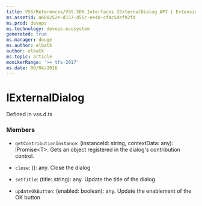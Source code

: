 ```yaml
---
title: VSS/References/VSS.SDK.Interfaces IExternalDialog API | Extensions for Visual Studio Team Services
ms.assetid: a688252e-d157-d55c-ee40-cf4c5def92fd
ms.prod: devops
ms.technology: devops-ecosystem
generated: true
ms.manager: douge
ms.author: elbatk
author: elbatk
ms.topic: article
monikerRange: '>= tfs-2017'
ms.date: 08/04/2016
---
```


# IExternalDialog

Defined in vss.d.ts



### Members

* `getContributionInstance`: (instanceId: string, contextData: any): IPromise&lt;T&gt;. Gets an object registered in the dialog&#x27;s contribution control.

* `close`: (): any. Close the dialog

* `setTitle`: (title: string): any. Update the title of the dialog

* `updateOkButton`: (enabled: boolean): any. Update the enablement of the OK button

